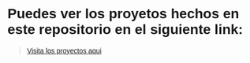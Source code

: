 # Puedes ver los proyetos hechos en este repositorio en el siguiente link:

> [Visita los proyectos aqui](https://proyectoshtml.netlify.app/index.html)

<style>
    *{
        font-family: sans-serif;
    }
<style>